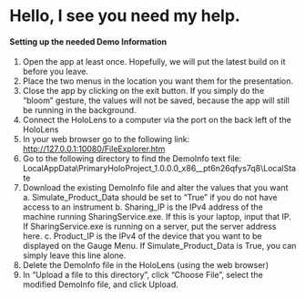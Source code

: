 # Hello, I see you need my help.

#### Setting up the needed Demo Information
1.	Open the app at least once. Hopefully, we will put the latest build on it before you leave.
2.	Place the two menus in the location you want them for the presentation.
3.	Close the app by clicking on the exit button. If you simply do the “bloom” gesture, the values will not be saved, because the app will still be running in the background.
4.	Connect the HoloLens to a computer via the port on the back left of the HoloLens
5.	In your web browser go to the following link: http://127.0.0.1:10080/FileExplorer.htm
6.	Go to the following directory to find the DemoInfo text file: LocalAppData\PrimaryHoloProject_1.0.0.0_x86__pt6n26qfys7q8\LocalState
7.	Download the existing DemoInfo file and alter the values that you want
  a.	Simulate_Product_Data should be set to “True” if you do not have access to an instrument
  b.	Sharing_IP is the IPv4 address of the machine running SharingService.exe. If this is your laptop, input that IP. If SharingService.exe is running on a server, put the server address here.
  c.	Product_IP is the IPv4 of the device that you want to be displayed on the Gauge Menu. If Simulate_Product_Data is True, you can simply leave this line alone.
8.	Delete the DemoInfo file in the HoloLens (using the web browser)
9.	In “Upload a file to this directory”, click “Choose File”, select the modified DemoInfo file, and click Upload.
